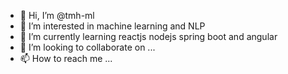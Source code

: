 - 👋 Hi, I’m @tmh-ml
- 👀 I’m interested in machine learning and NLP
- 🌱 I’m currently learning reactjs nodejs spring boot and angular
- 💞️ I’m looking to collaborate on ...
- 📫 How to reach me ...

<!---
tmh-ml/tmh-ml is a ✨ special ✨ repository because its `README.md` (this file) appears on your GitHub profile.
You can click the Preview link to take a look at your changes.
--->
